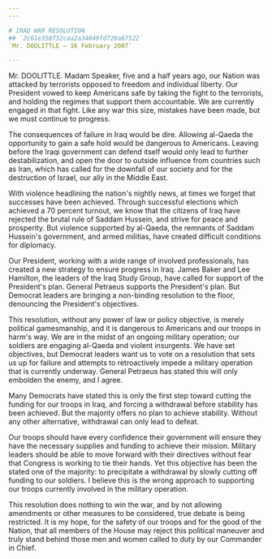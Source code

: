 ```yaml
---
---

# IRAQ WAR RESOLUTION
## `2c61e358f32caa2a34049fd728a67522`
`Mr. DOOLITTLE — 16 February 2007`

---
```



Mr. DOOLITTLE. Madam Speaker, five and a half years ago, our Nation 
was attacked by terrorists opposed to freedom and individual liberty. 
Our President vowed to keep Americans safe by taking the fight to the 
terrorists, and holding the regimes that support them accountable. We 
are currently engaged in that fight. Like any war this size, mistakes 
have been made, but we must continue to progress.



The consequences of failure in Iraq would be dire. Allowing al-Qaeda 
the opportunity to gain a safe hold would be dangerous to Americans. 
Leaving before the Iraqi government can defend itself would only lead 
to further destabilization, and open the door to outside influence from 
countries such as Iran, which has called for the downfall of our 
society and for the destruction of Israel, our ally in the Middle East.

With violence headlining the nation's nightly news, at times we 
forget that successes have been achieved. Through successful elections 
which achieved a 70 percent turnout, we know that the citizens of Iraq 
have rejected the brutal rule of Saddam Hussein, and strive for peace 
and prosperity. But violence supported by al-Qaeda, the remnants of 
Saddam Hussein's government, and armed militias, have created difficult 
conditions for diplomacy.

Our President, working with a wide range of involved professionals, 
has created a new strategy to ensure progress in Iraq. James Baker and 
Lee Hamilton, the leaders of the Iraq Study Group, have called for 
support of the President's plan. General Petraeus supports the 
President's plan. But Democrat leaders are bringing a non-binding 
resolution to the floor, denouncing the President's objectives.

This resolution, without any power of law or policy objective, is 
merely political gamesmanship, and it is dangerous to Americans and our 
troops in harm's way. We are in the midst of an ongoing military 
operation; our soldiers are engaging al-Qaeda and violent insurgents. 
We have set objectives, but Democrat leaders want us to vote on a 
resolution that sets us up for failure and attempts to retroactively 
impede a military operation that is currently underway. General 
Petraeus has stated this will only embolden the enemy, and I agree.

Many Democrats have stated this is only the first step toward cutting 
the funding for our troops in Iraq, and forcing a withdrawal before 
stability has been achieved. But the majority offers no plan to achieve 
stability. Without any other alternative, withdrawal can only lead to 
defeat.

Our troops should have every confidence their government will ensure 
they have the necessary supplies and funding to achieve their mission. 
Military leaders should be able to move forward with their directives 
without fear that Congress is working to tie their hands. Yet this 
objective has been the stated one of the majority: to precipitate a 
withdrawal by slowly cutting off funding to our soldiers. I believe 
this is the wrong approach to supporting our troops currently involved 
in the military operation.

This resolution does nothing to win the war, and by not allowing 
amendments or other measures to be considered, true debate is being 
restricted. It is my hope, for the safety of our troops and for the 
good of the Nation, that all members of the House may reject this 
political maneuver and truly stand behind those men and women called to 
duty by our Commander in Chief.